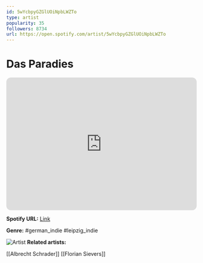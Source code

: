 ```yaml
---
id: 5wYcbpyGZGlUOiNpbLWZTo
type: artist
popularity: 35
followers: 8734
url: https://open.spotify.com/artist/5wYcbpyGZGlUOiNpbLWZTo
---
```

# Das Paradies

<iframe style="border-radius:12px" src="https://open.spotify.com/embed/artist/5wYcbpyGZGlUOiNpbLWZTo" width="100%" height="352" frameBorder="0" allowfullscreen="" allow="autoplay; clipboard-write; encrypted-media; fullscreen; picture-in-picture" loading="lazy"></iframe>

**Spotify URL:** [Link](https://open.spotify.com/artist/5wYcbpyGZGlUOiNpbLWZTo)

**Genre:**  #german_indie #leipzig_indie

![Artist](https://i.scdn.co/image/ab6761610000e5eb8270e18c2738521e62889bcc)
**Related artists:**

[[Albrecht Schrader]]
[[Florian Sievers]]
